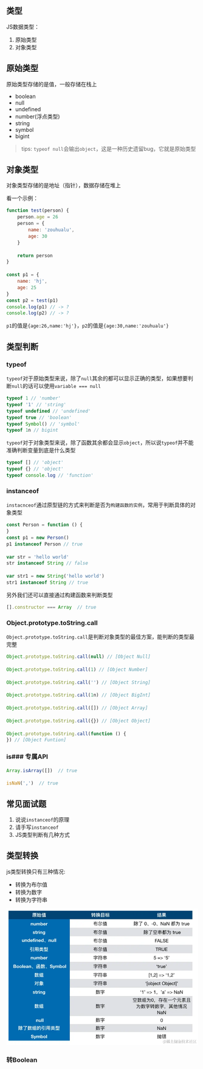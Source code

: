 ## 类型

JS数据类型：

1. 原始类型
2. 对象类型

## 原始类型

原始类型存储的是值，一般存储在栈上

- boolean
- null
- undefined
- number(浮点类型)
- string
- symbol
- bigint

> tips: `typeof null`会输出`object`，这是一种历史遗留bug，它就是原始类型

## 对象类型

对象类型存储的是地址（指针），数据存储在堆上

看一个示例：

```js
function test(person) {
    person.age = 26
    person = {
        name: 'zouhualu',
        age: 30
    }

    return person
}

const p1 = {
    name: 'hj',
    age: 25
}
const p2 = test(p1)
console.log(p1) // -> ?
console.log(p2) // -> ?
```

`p1`的值是`{age:26,name:'hj'}`，`p2`的值是`{age:30,name:'zouhualu'}`

## 类型判断

### typeof

`typeof`对于原始类型来说，除了`null`其余的都可以显示正确的类型，如果想要判断`null`的话可以使用`variable === null`

```js
typeof 1 // 'number'
typeof '1' // 'string'
typeof undefined // 'undefined'
typeof true // 'boolean'
typeof Symbol() // 'symbol'
typeof 1n // bigint
```

`typeof`对于对象类型来说，除了函数其余都会显示`object`，所以说`typeof`并不能准确判断变量到底是什么类型

```js
typeof [] // 'object'
typeof {} // 'object'
typeof console.log // 'function'
```

### instanceof

`instacnceof`通过原型链的方式来判断是否为`构建函数的实例`，常用于判断具体的对象类型

```js
const Person = function () {
}
const p1 = new Person()
p1 instanceof Person // true

var str = 'hello world'
str instanceof String // false

var str1 = new String('hello world')
str1 instanceof String // true
```

另外我们还可以直接通过构建函数来判断类型

```js
[].constructor === Array  // true
```

### Object.prototype.toString.call

`Object.prototype.toString.call`是判断对象类型的最佳方案，能判断的类型最完整

```js
Object.prototype.toString.call(null) // [Object Null]

Object.prototype.toString.call(1) // [Object Number]

Object.prototype.toString.call('') // [Object String]

Object.prototype.toString.call(1n) // [Object BigInt]

Object.prototype.toString.call([]) // [Object Array]

Object.prototype.toString.call({}) // [Object Object]

Object.prototype.toString.call(function () {
}) // [Object Funtion]
```

### is### 专属API

```js
Array.isArray([])  // true

isNaN(',')  // true
```

## 常见面试题

1. 说说`instanceof`的原理
2. 请手写`instanceof`
3. JS类型判断有几种方式

## 类型转换

js类型转换只有三种情况:

- 转换为布尔值
- 转换为数字
- 转换为字符串

![img.png](img.png)

### 转Boolean

